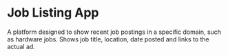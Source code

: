 # Job Listing App

A platform designed to show recent job postings in a specific domain, such as hardware jobs. Shows job title, location, date posted and links to the actual ad. 
